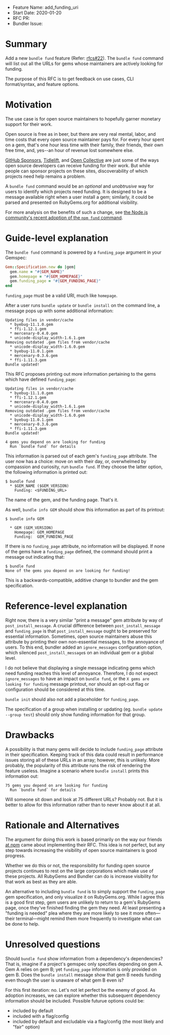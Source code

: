 - Feature Name: add\_funding\_uri
- Start Date: 2020-01-20
- RFC PR:
- Bundler Issue:

# Summary

Add a new `bundle fund` feature (Refer: [rfcs#22](https://github.com/rubygems/rfcs/issues/22)). The `bundle fund` command will list out all the URLs for gems whose maintainers are actively looking for funding.

The purpose of this RFC is to get feedback on use cases, CLI format/syntax, and feature options.

# Motivation

The use case is for open source maintainers to hopefully garner monetary support for their work.

Open source is free as in beer, but there are very real mental, labor, and time costs that every open source maintainer pays for. For every hour spent on a gem, that's one hour less time with their family, their friends, their own free time, and, yes--an hour of revenue lost somewhere else.

[GitHub Sponsors](https://github.com/sponsors/), [Tidlelift](https://tidelift.com/), and [Open Collective](https://opencollective.com/) are just some of the ways open source developers can receive funding for their work. But while people can sponsor projects on these sites, discoverability of which projects need help remains a problem.

A `bundle fund` command would be an _optional_ and _unobtrusive_ way for users to identify which projects need funding. It is designed to be a message available right when a user install a gem; similarly, it could be parsed and presented on RubyGems.org for additional visibility.

For more analysis on the benefits of such a change, see [the Node.js community's recent adoption of the `npm fund` command](https://blog.opencollective.com/beyond-post-install/).

# Guide-level explanation

The `bundle fund` command is powered by a `funding_page` argument in your Gemspec:

```ruby
Gem::Specification.new do |gem|
  gem.name = "#{GEM_NAME}"
  gem.homepage = "#{GEM_HOMEPAGE}"
  gem.funding_page = "#{GEM_FUNDING_PAGE}"
end
```

`funding_page` must be a valid URI, much like `homepage`.

After a user runs `bundle update` or `bundle install` on the command line, a message pops up with some additional information:

```
Updating files in vendor/cache
  * byebug-11.1.0.gem
  * ffi-1.12.1.gem
  * mercenary-0.4.0.gem
  * unicode-display_width-1.6.1.gem
Removing outdated .gem files from vendor/cache
  * unicode-display_width-1.6.0.gem
  * byebug-11.0.1.gem
  * mercenary-0.3.6.gem
  * ffi-1.11.3.gem
Bundle updated!
```

This RFC proposes printing out more information pertaining to the gems which have defined `funding_page`:

```
Updating files in vendor/cache
  * byebug-11.1.0.gem
  * ffi-1.12.1.gem
  * mercenary-0.4.0.gem
  * unicode-display_width-1.6.1.gem
Removing outdated .gem files from vendor/cache
  * unicode-display_width-1.6.0.gem
  * byebug-11.0.1.gem
  * mercenary-0.3.6.gem
  * ffi-1.11.3.gem
Bundle updated!

4 gems you depend on are looking for funding
  Run `bundle fund` for details
```

This information is parsed out of each gem's `funding_page` attribute. The user now has a choice: move on with their day, or, overwhelmed by compassion and curiosity, run `bundle fund`. If they choose the latter option, the following information is printed out:

```
$ bundle fund
  * $GEM_NAME ($GEM_VERSION)
	Funding: <$FUNDING_URL>
```

The name of the gem, and the funding page. That's it.

As well, `bundle info GEM` should show this information as part of its printout:

```
$ bundle info GEM

  * GEM (GEM_VERSION)
	Homepage: GEM_HOMEPAGE
	Funding:  GEM_FUNDING_PAGE
```

If there is no `funding_page` attribute, no information will be displayed. If none of the gems have a `funding_page` defined, the command should print a message out indicating that:

```
$ bundle fund
None of the gems you depend on are looking for funding!
```

This is a backwards-compatible, additive change to bundler and the gem specification.

# Reference-level explanation

Right now, there is a very similar "print a message" gem attribute by way of `post_install_message`. A crucial difference between `post_install_message` and `funding_page` is that `post_install_message` ought to be preserved for essential information. Sometimes, open source maintainers abuse this attribute by printing their own non-essential messages, to the annoyance of users. To this end, bundler added an `ignore_messages` configuration option, which silenced `post_install_message`s on an individual gem or a global level.

I do not believe that displaying a single message indicating gems which need funding reaches this level of annoyance. Therefore, I do not expect `ignore_messages` to have an impact on `bundle fund`, or the `X gems are looking for funding` message printout, nor should an opt-out flag or configuration should be considered at this time.

`bundle init` should also not add a placeholder for `funding_page`.

The specification of a group when installing or updating (eg. `bundle update --group test`) should only show funding information for that group.

# Drawbacks

A possibility is that many gems will decide to include `funding_page` attribute in their specification. Keeping track of this data could result in performance issues storing all of these URLs in an array; however, this is unlikely. More probably, the popularity of this attribute runs the risk of rendering the feature useless. Imagine a scenario where `bundle install` prints this information out:

```
75 gems you depend on are looking for funding
  Run `bundle fund` for details
```

Will someone sit down and look at 75 different URLs? Probably not. But it is better to allow for this information rather than to never know about it at all.

# Rationale and Alternatives

The argument for doing this work is based primarily on the way our friends [at npm](https://github.com/npm/rfcs/pull/54) came about implementing their RFC. This idea is not perfect, but any step towards increasing the visibility of open source maintainers is good progress.

Whether we do this or not, the responsibility for funding open source projects continues to rest on the large corporations which make use of these projects. All RubyGems and Bundler can do is increase visibility for that work as best as they are able.

An alternative to including `bundle fund` is to simply support the `funding_page` gem specification, and only visualize it on RubyGems.org. While I agree this is a good first step, gem users are unlikely to return to a gem's RubyGems page, once they've finished finding the gem they need. At least presenting a "funding is needed" plea where they are more likely to see it more often—their terminal—might remind them more frequently to investigate what can be done to help.

# Unresolved questions

Should `bundle fund` show information from a dependency's dependencies? That is, imagine if a project's gemspec only specifies depending on gem A. Gem A relies on gem B; yet `funding_page` information is only provided on gem B. Does the `bundle install` message show that gem B needs funding even though the user is unaware of what gem B even is?

For this first iteration: no. Let's not let perfect be the enemy of good. As adoption increases, we can explore whether this subsequent dependency information should be included. Possible futurue options could be:

* included by default
* included with a flag/config
* included by default and excludable via a flag/config (the most likely and "fair" option)
